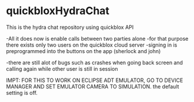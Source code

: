 quickbloxHydraChat
==================

This is the hydra chat repository using quickblox API

-All it does now is enable calls between two parties alone
-for that purpose there exists only two users on the quickblox cloud server
-signing in is preprogrammed into the buttons on the app (sherlock and john)

-there are still alot of bugs such as crashes when going back screen and calling again while other user is still in session

IMPT: FOR THIS TO WORK ON ECLIPSE ADT EMULATOR, GO TO DEVICE MANAGER AND SET EMULATOR CAMERA TO SIMULATION. the default setting is off. 
